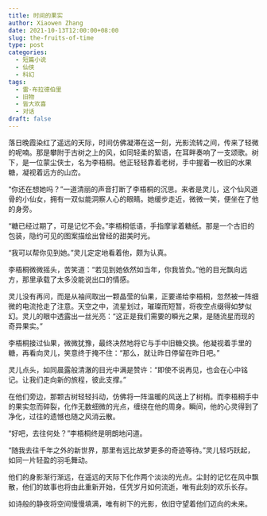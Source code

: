 ```yaml
---
title: 时间的果实
author: Xiaowen Zhang
date: 2021-10-13T12:00:00+08:00
slug: the-fruits-of-time
type: post
categories:
  - 短篇小说
  - 仙侠
  - 科幻
tags:
  - 雷·布拉德伯里
  - 旧物
  - 皆大欢喜
  - 对话
draft: false
---
```


落日晚霞染红了遥远的天际，时间仿佛凝滞在这一刻，光影流转之间，传来了轻微的呢喃。那是攀附于古树之上的风，如同轻柔的絮语，在耳畔奏响了一支颂歌。树下，是一位蒙尘侠士，名为李梧桐。他正轻轻靠着老树，手中握着一枚旧的水果糖，凝视着远方的山峦。

“你还在想她吗？”一道清丽的声音打断了李梧桐的沉思。来者是灵儿，这个仙风道骨的小仙女，拥有一双似能洞察人心的眼睛。她缓步走近，微微一笑，便坐在了他的身旁。

“糖已经过期了，可是记忆不会。”李梧桐低语，手指摩挲着糖纸。那是一个古旧的包装，隐约可见的图案描绘出曾经的甜美时光。

“我可以帮你见到她。”灵儿定定地看着他，颇为认真。

李梧桐微微摇头，苦笑道：“若见到她依然如当年，你我皆负。”他的目光飘向远方，那里承载了太多没能说出口的情感。

灵儿没有再问，而是从袖间取出一颗晶莹的仙果，正要递给李梧桐，忽然被一阵细微的电流抢走了注意。天空之中，流星划过，璀璨而短暂，将夜空点缀得如梦似幻。灵儿的眼中透露出一丝光亮：“这正是我们需要的瞬光之果，是随流星而现的奇异果实。”

李梧桐接过仙果，微微犹豫，最终决然地将它与手中旧糖交换。他凝视着手里的糖，再看向灵儿，笑意终于掩不住：“那么，就让昨日停留在昨日吧。”

灵儿点头，如同晨露般清澈的目光中满是赞许：“即使不说再见，也会在心中铭记。让我们走向新的旅程，彼此支撑。”

在他们旁边，那颗古树轻轻抖动，仿佛将一阵温暖的风送上了树梢。而李梧桐手中的果实忽而碎裂，化作无数细微的光点，缠绕在他的周身。瞬间，他的心灵得到了净化，过往的遗憾也随之风消云散。

“好吧，去往何处？”李梧桐终是明朗地问道。

“随我去往千年之外的新世界，那里有远比故梦更多的奇迹等待。”灵儿轻巧跃起，如同一片轻盈的羽毛舞动。

他们的身影渐行渐远，在遥远的天际下化作两个淡淡的光点。尘封的记忆在风中飘散，他们的故事也将由此重新开始，任凭岁月如何流逝，唯有此刻的欢乐长存。

如诗般的静夜将空间慢慢填满，唯有树下的光影，依旧守望着他们迈向的未来。